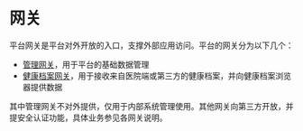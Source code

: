 网关
====================

平台网关是平台对外开放的入口，支撑外部应用访问。平台的网关分为以下几个：

- [管理网关](admin/index.html)，用于平台的基础数据管理
- [健康档案网关](health-profiles/index.html)，用于接收来自医院端或第三方的健康档案，并向健康档案浏览器提供数据

其中管理网关不对外提供，仅用于内部系统管理使用。其他网关向第三方开放，并提安全认证功能，具体业务参见各网关说明。